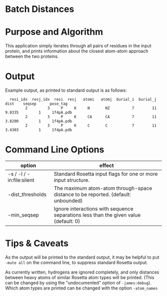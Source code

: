 Batch Distances
===============

Purpose and Algorithm
=====================

This application simply iterates through all pairs of residues in the input protein, and prints information about the closest atom-atom approach between the two proteins.

Output
======

Example output, as printed to standard output is as follows:

```
  resi_idx  resj_idx  resi  resj   atomi   atomj  burial_i  burial_j      dist    seqsep      pose_tag
         2         3     P     K     N       NZ          7        11    9.0335         1     1f4pA.pdb
         2         3     P     K     CA      CA          7        11    3.8200         1     1f4pA.pdb
         2         3     P     K     C       C           7        11    3.4303         1     1f4pA.pdb
```

Command Line Options
====================

| option            |  effect  | 
|-------------------|----------|
| -s / -l / -in:file:silent |  Standard Rosetta input flags for one or more input structure. |
| -dist_thresholds  | The maximum atom-atom through-space distance to be reported. (default: unbounded) | 
| -min_seqsep       | Ignore interactions with sequence separations less than the given value (default: 0) 

Tips & Caveats
==============

As the output will be printed to the standard output, it may be helpful to put `-mute all` on the command line, to suppress standard Rosetta output.

As currently written, hydrogens are ignored completely, and only distances between heavy atoms of similar Rosetta atom types will be printed. (This can be changed by using the "undocumented" option of `-james:debug`). Which atom types are printed can be changed with the option `-atom_names` 


